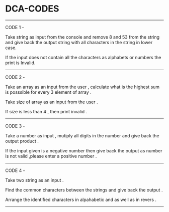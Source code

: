 # DCA-CODES


*************************************************************************************************************************

CODE 1 - 

Take string as input from the console and remove 8 and 53 from the string and give back the output string with all characters in the string in lower case. 

If the input does not contain all the characters as alphabets or numbers the print is Invalid.

****************************************************************************************************************************

CODE 2 - 

Take an array as an input from the user , calculate what is the highest sum is posssible for every 3 element of array .

Take size of array as an input from the user .

If size is less than 4 , then print invalid . 


***************************************************************************************************************************


CODE 3 - 

Take a number as input , mutiply all digits in the number and give back the output product . 

If the input given is a negative number then give back the output as number is not valid ,please enter a positive number .


****************************************************************************************************************************

CODE 4 - 

Take two string as an input .

Find the common characters between the strings and give back the output . 

Arrange the identified characters in alpahabetic and as well as in revers .


***************************************************************************************************************************


